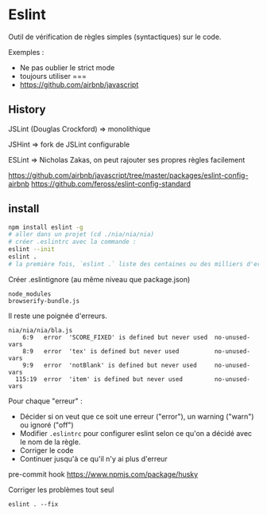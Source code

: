 # Eslint

Outil de vérification de règles simples (syntactiques) sur le code.

Exemples :
* Ne pas oublier le strict mode
* toujours utiliser ===
* https://github.com/airbnb/javascript

## History

JSLint (Douglas Crockford)
=> monolithique

JSHint
=> fork de JSLint configurable

ESLint
=> Nicholas Zakas, on peut rajouter ses propres règles facilement


https://github.com/airbnb/javascript/tree/master/packages/eslint-config-airbnb
https://github.com/feross/eslint-config-standard

## install

````bash
npm install eslint -g
# aller dans un projet (cd ./nia/nia/nia)
# créer .eslintrc avec la commande :
eslint --init 
eslint .
# la première fois, `eslint .` liste des centaines ou des milliers d'erreurs 
````

Créer .eslintignore (au même niveau que package.json)
```
node_modules
browserify-bundle.js
```

Il reste une poignée d'erreurs.

````
nia/nia/nia/bla.js    
    6:9   error  'SCORE_FIXED' is defined but never used  no-unused-vars
    8:9   error  'tex' is defined but never used          no-unused-vars
    9:9   error  'notBlank' is defined but never used     no-unused-vars
  115:19  error  'item' is defined but never used         no-unused-vars
````

Pour chaque "erreur" :
* Décider si on veut que ce soit une erreur ("error"), un warning ("warn") ou ignoré ("off")
* Modifier `.eslintrc` pour configurer eslint selon ce qu'on a décidé avec le nom de la règle.
* Corriger le code
* Continuer jusqu'à ce qu'il n'y ai plus d'erreur


pre-commit hook
https://www.npmjs.com/package/husky


Corriger les problèmes tout seul
````
eslint . --fix
````